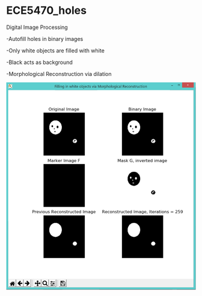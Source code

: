 # ECE5470_holes
Digital Image Processing

-Autofill holes in binary images

-Only white objects are filled with white

-Black acts as background

-Morphological Reconstruction via dilation

![Image description](https://github.com/iruminii/ECE5470_holes/blob/master/results/binaryimg.PNG)
